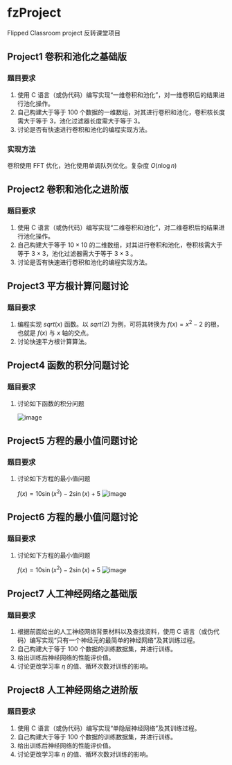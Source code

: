 # fzProject

Flipped Classroom project 反转课堂项目

## Project1 卷积和池化之基础版

### 题目要求

1. 使用 C 语言（或伪代码）编写实现“一维卷积和池化”，对一维卷积后的结果进行池化操作。
2. 自己构建大于等于 $100$ 个数据的一维数组，对其进行卷积和池化，卷积核长度需大于等于 $3$，池化过滤器长度需大于等于 $3$。
3. 讨论是否有快速进行卷积和池化的编程实现方法。

### 实现方法

卷积使用 FFT 优化，池化使用单调队列优化。复杂度 $O(n \log n)$

## Project2 卷积和池化之进阶版

### 题目要求

1. 使用 C 语言（或伪代码）编写实现“二维卷积和池化”，对二维卷积后的结果进行池化操作。
2. 自己构建大于等于 $10 \times 10$ 的二维数组，对其进行卷积和池化，卷积核需大于等于 $3 \times 3$，池化过滤器需大于等于 $3 \times 3$ 。
3. 讨论是否有快速进行卷积和池化的编程实现方法。

## Project3 平方根计算问题讨论

### 题目要求

1. 编程实现 $sqrt(x)$ 函数。以 $sqrt(2)$ 为例，可将其转换为 $f(x)=x^2-2$ 的根，也就是 $f(x)$ 与 $x$ 轴的交点。
2. 讨论快速平方根计算算法。

## Project4 函数的积分问题讨论

### 题目要求

1. 讨论如下函数的积分问题
   
   ![image](https://github.com/99-wood/fzProject/assets/54342274/f367d198-871a-45fd-98b0-263afe934dcf)

## Project5 方程的最小值问题讨论

### 题目要求

1. 讨论如下方程的最小值问题

   $f(x) = 10\sin(x ^ 2) - 2\sin(x) + 5$
   ![image](https://github.com/99-wood/fzProject/assets/54342274/7d628ac8-199b-440e-bea7-ff3cc0a2c82f)

## Project6 方程的最小值问题讨论

### 题目要求

1. 讨论如下方程的最小值问题

   $f(x) = 10\sin(x ^ 2) - 2\sin(x) + 5$
   ![image](https://github.com/99-wood/fzProject/assets/54342274/7d628ac8-199b-440e-bea7-ff3cc0a2c82f)

## Project7 人工神经网络之基础版

### 题目要求

1. 根据前面给出的人工神经网络背景材料以及查找资料，使用 C 语言（或伪代码）编写实现“只有一个神经元的最简单的神经网络”及其训练过程。
2. 自己构建大于等于 $100$ 个数据的训练数据集，并进行训练。
3. 给出训练后神经网络的性能评价值。
4. 讨论更改学习率 $\eta$ 的值、循环次数对训练的影响。
   
## Project8 人工神经网络之进阶版

### 题目要求

1. 使用 C 语言（或伪代码）编写实现“单隐层神经网络”及其训练过程。
2. 自己构建大于等于 $100$ 个数据的训练数据集，并进行训练。
3. 给出训练后神经网络的性能评价值。
4. 讨论更改学习率 $\eta$ 的值、循环次数对训练的影响。



